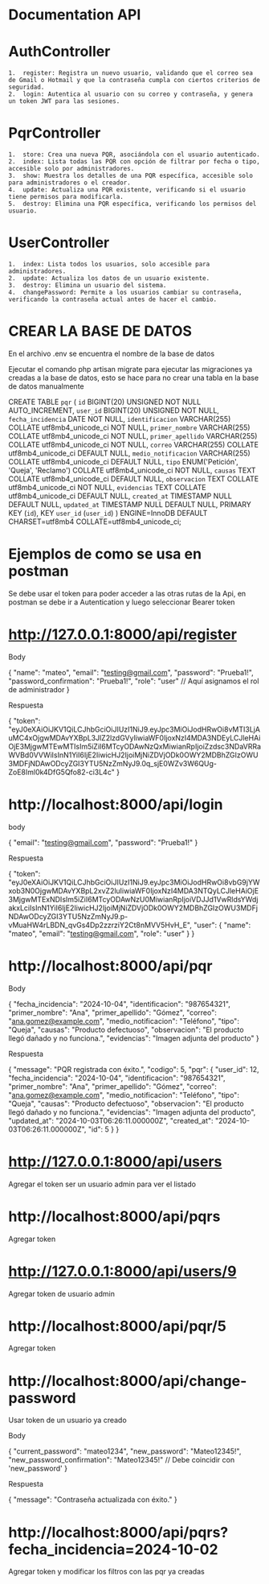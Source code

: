 # Documentation API

# AuthController

    1.	register: Registra un nuevo usuario, validando que el correo sea de Gmail o Hotmail y que la contraseña cumpla con ciertos criterios de seguridad.
    2.	login: Autentica al usuario con su correo y contraseña, y genera un token JWT para las sesiones.

# PqrController

    1.	store: Crea una nueva PQR, asociándola con el usuario autenticado.
    2.	index: Lista todas las PQR con opción de filtrar por fecha o tipo, accesible solo por administradores.
    3.	show: Muestra los detalles de una PQR específica, accesible solo para administradores o el creador.
    4.	update: Actualiza una PQR existente, verificando si el usuario tiene permisos para modificarla.
    5.	destroy: Elimina una PQR específica, verificando los permisos del usuario.

# UserController

    1.	index: Lista todos los usuarios, solo accesible para administradores.
    2.	update: Actualiza los datos de un usuario existente.
    3.	destroy: Elimina un usuario del sistema.
    4.	changePassword: Permite a los usuarios cambiar su contraseña, verificando la contraseña actual antes de hacer el cambio.



# CREAR LA BASE DE DATOS

En el archivo .env se encuentra el nombre de la base de datos

Ejecutar el comando php artisan migrate para ejecutar las migraciones ya creadas a la base de datos, esto se hace para no crear una tabla en la base de datos manualmente 


CREATE TABLE `pqr` (
  `id` BIGINT(20) UNSIGNED NOT NULL AUTO_INCREMENT,
  `user_id` BIGINT(20) UNSIGNED NOT NULL,
  `fecha_incidencia` DATE NOT NULL,
  `identificacion` VARCHAR(255) COLLATE utf8mb4_unicode_ci NOT NULL,
  `primer_nombre` VARCHAR(255) COLLATE utf8mb4_unicode_ci NOT NULL,
  `primer_apellido` VARCHAR(255) COLLATE utf8mb4_unicode_ci NOT NULL,
  `correo` VARCHAR(255) COLLATE utf8mb4_unicode_ci DEFAULT NULL,
  `medio_notificacion` VARCHAR(255) COLLATE utf8mb4_unicode_ci DEFAULT NULL,
  `tipo` ENUM('Petición', 'Queja', 'Reclamo') COLLATE utf8mb4_unicode_ci NOT NULL,
  `causas` TEXT COLLATE utf8mb4_unicode_ci DEFAULT NULL,
  `observacion` TEXT COLLATE utf8mb4_unicode_ci NOT NULL,
  `evidencias` TEXT COLLATE utf8mb4_unicode_ci DEFAULT NULL,
  `created_at` TIMESTAMP NULL DEFAULT NULL,
  `updated_at` TIMESTAMP NULL DEFAULT NULL,
  PRIMARY KEY (`id`),
  KEY `user_id` (`user_id`)
) ENGINE=InnoDB DEFAULT CHARSET=utf8mb4 COLLATE=utf8mb4_unicode_ci;




# Ejemplos de como se usa en postman

Se debe usar el token para poder acceder a las otras rutas de la Api, en postman se debe ir a Autentication y luego seleccionar Bearer token

# http://127.0.0.1:8000/api/register
Body

{
"name": "mateo",
"email": "testing@gmail.com",
"password": "Prueba1!",
"password_confirmation": "Prueba1!",
"role": "user" // Aquí asignamos el rol de administrador
}

Respuesta

{
    "token": "eyJ0eXAiOiJKV1QiLCJhbGciOiJIUzI1NiJ9.eyJpc3MiOiJodHRwOi8vMTI3LjAuMC4xOjgwMDAvYXBpL3JlZ2lzdGVyIiwiaWF0IjoxNzI4MDA3NDEyLCJleHAiOjE3MjgwMTEwMTIsIm5iZiI6MTcyODAwNzQxMiwianRpIjoiZzdsc3NDaVRRaWVBd0VVWiIsInN1YiI6IjE2IiwicHJ2IjoiMjNiZDVjODk0OWY2MDBhZGIzOWU3MDFjNDAwODcyZGI3YTU5NzZmNyJ9.0q_sjE0WZv3W6QUg-ZoE8Iml0k4DfG5Qfo82-ci3L4c"
}


# http://localhost:8000/api/login
body 

{
    "email": "testing@gmail.com",
    "password": "Prueba1!"
}

Respuesta

{
    "token": "eyJ0eXAiOiJKV1QiLCJhbGciOiJIUzI1NiJ9.eyJpc3MiOiJodHRwOi8vbG9jYWxob3N0OjgwMDAvYXBpL2xvZ2luIiwiaWF0IjoxNzI4MDA3NTQyLCJleHAiOjE3MjgwMTExNDIsIm5iZiI6MTcyODAwNzU0MiwianRpIjoiVDJJd1VwRldsYWdjakxLciIsInN1YiI6IjE2IiwicHJ2IjoiMjNiZDVjODk0OWY2MDBhZGIzOWU3MDFjNDAwODcyZGI3YTU5NzZmNyJ9.p-vMuaHW4rLBDN_qvGs4Dp2zzrziY2Ct8nMVV5HvH_E",
    "user": {
        "name": "mateo",
        "email": "testing@gmail.com",
        "role": "user"
    }
}

# http://localhost:8000/api/pqr
Body

{
    "fecha_incidencia": "2024-10-04",
    "identificacion": "987654321",
    "primer_nombre": "Ana",
    "primer_apellido": "Gómez",
    "correo": "ana.gomez@example.com",
    "medio_notificacion": "Teléfono",
    "tipo": "Queja",
    "causas": "Producto defectuoso",
    "observacion": "El producto llegó dañado y no funciona.",
    "evidencias": "Imagen adjunta del producto"
}

Respuesta

{
    "message": "PQR registrada con éxito.",
    "codigo": 5,
    "pqr": {
        "user_id": 12,
        "fecha_incidencia": "2024-10-04",
        "identificacion": "987654321",
        "primer_nombre": "Ana",
        "primer_apellido": "Gómez",
        "correo": "ana.gomez@example.com",
        "medio_notificacion": "Teléfono",
        "tipo": "Queja",
        "causas": "Producto defectuoso",
        "observacion": "El producto llegó dañado y no funciona.",
        "evidencias": "Imagen adjunta del producto",
        "updated_at": "2024-10-03T06:26:11.000000Z",
        "created_at": "2024-10-03T06:26:11.000000Z",
        "id": 5
    }
}

# http://127.0.0.1:8000/api/users

Agregar el token ser un usuario admin para ver el listado


# http://localhost:8000/api/pqrs

Agregar token

# http://127.0.0.1:8000/api/users/9

Agregar token de usuario admin

# http://localhost:8000/api/pqr/5

Agregar token

# http://localhost:8000/api/change-password

Usar token de un usuario ya creado 

Body

{
    "current_password": "mateo1234",
    "new_password": "Mateo12345!",
    "new_password_confirmation": "Mateo12345!" // Debe coincidir con 'new_password'
}

Respuesta

{
    "message": "Contraseña actualizada con éxito."
}

#  http://localhost:8000/api/pqrs?fecha_incidencia=2024-10-02

Agregar token y modificar los filtros con las pqr ya creadas